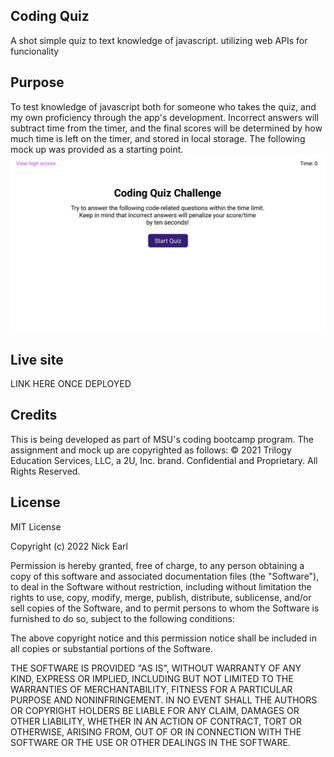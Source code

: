 ## Coding Quiz
A shot simple quiz to text knowledge of javascript. utilizing web APIs for funcionality

## Purpose
To test knowledge of javascript both for someone who takes the quiz, and my own proficiency through the app's development. Incorrect answers will subtract time from the timer, and the final scores will be determined by how much time is left on the timer, and stored in local storage. The following mock up was provided as a starting point.
![alt](./assets/images/mock-up.gif)

## Live site
LINK HERE ONCE DEPLOYED

## Credits
This is being developed as part of MSU's coding bootcamp program. The assignment and mock up are copyrighted as follows: © 2021 Trilogy Education Services, LLC, a 2U, Inc. brand. Confidential and Proprietary. All Rights Reserved.

## License
MIT License

Copyright (c) 2022 Nick Earl

Permission is hereby granted, free of charge, to any person obtaining a copy of this software and associated documentation files (the "Software"), to deal in the Software without restriction, including without limitation the rights to use, copy, modify, merge, publish, distribute, sublicense, and/or sell copies of the Software, and to permit persons to whom the Software is furnished to do so, subject to the following conditions:

The above copyright notice and this permission notice shall be included in all copies or substantial portions of the Software.

THE SOFTWARE IS PROVIDED "AS IS", WITHOUT WARRANTY OF ANY KIND, EXPRESS OR IMPLIED, INCLUDING BUT NOT LIMITED TO THE WARRANTIES OF MERCHANTABILITY, FITNESS FOR A PARTICULAR PURPOSE AND NONINFRINGEMENT. IN NO EVENT SHALL THE AUTHORS OR COPYRIGHT HOLDERS BE LIABLE FOR ANY CLAIM, DAMAGES OR OTHER LIABILITY, WHETHER IN AN ACTION OF CONTRACT, TORT OR OTHERWISE, ARISING FROM, OUT OF OR IN CONNECTION WITH THE SOFTWARE OR THE USE OR OTHER DEALINGS IN THE SOFTWARE.
